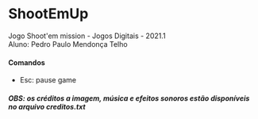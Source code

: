 # ShootEmUp
Jogo Shoot'em mission - Jogos Digitais - 2021.1
<br>
Aluno: Pedro Paulo Mendonça Telho

#### Comandos
<ul>
   <li>Esc: pause game</li>
</ul>


##### OBS: os créditos a imagem, música e efeitos sonoros estão disponíveis no arquivo creditos.txt
